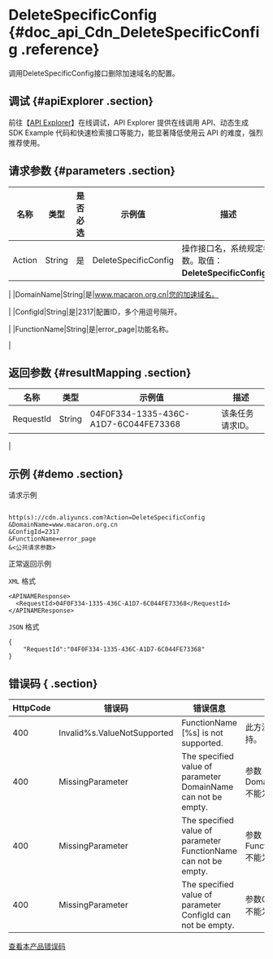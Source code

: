 # DeleteSpecificConfig {#doc_api_Cdn_DeleteSpecificConfig .reference}

调用DeleteSpecificConfig接口删除加速域名的配置。

## 调试 {#apiExplorer .section}

前往【[API Explorer](https://api.aliyun.com/#product=Cdn&api=DeleteSpecificConfig)】在线调试，API Explorer 提供在线调用 API、动态生成 SDK Example 代码和快速检索接口等能力，能显著降低使用云 API 的难度，强烈推荐使用。

## 请求参数 {#parameters .section}

|名称|类型|是否必选|示例值|描述|
|--|--|----|---|--|
|Action|String|是|DeleteSpecificConfig|操作接口名，系统规定参数。取值：**DeleteSpecificConfig**。

 |
|DomainName|String|是|www.macaron.org.cn|您的加速域名。

 |
|ConfigId|String|是|2317|配置ID，多个用逗号隔开。

 |
|FunctionName|String|是|error\_page|功能名称。

 |

## 返回参数 {#resultMapping .section}

|名称|类型|示例值|描述|
|--|--|---|--|
|RequestId|String|04F0F334-1335-436C-A1D7-6C044FE73368|该条任务请求ID。

 |

## 示例 {#demo .section}

请求示例

``` {#request_demo}

http(s)://cdn.aliyuncs.com?Action=DeleteSpecificConfig
&DomainName=www.macaron.org.cn
&ConfigId=2317
&FunctionName=error_page
&<公共请求参数>

```

正常返回示例

`XML` 格式

``` {#xml_return_success_demo}
<APINAMEResponse>
  <RequestId>04F0F334-1335-436C-A1D7-6C044FE73368</RequestId>
</APINAMEResponse>

```

`JSON` 格式

``` {#json_return_success_demo}
{
	"RequestId":"04F0F334-1335-436C-A1D7-6C044FE73368"
}
```

## 错误码 { .section}

|HttpCode|错误码|错误信息|描述|
|--------|---|----|--|
|400|Invalid%s.ValueNotSupported|FunctionName \[%s\] is not supported.|此方法不支持。|
|400|MissingParameter|The specified value of parameter DomainName can not be empty.|参数DomainName不能为空。|
|400|MissingParameter|The specified value of parameter FunctionName can not be empty.|参数FunctionName不能为空。|
|400|MissingParameter|The specified value of parameter ConfigId can not be empty.|参数ConfigId不能为空。|

[查看本产品错误码](https://error-center.aliyun.com/status/product/Cdn)

